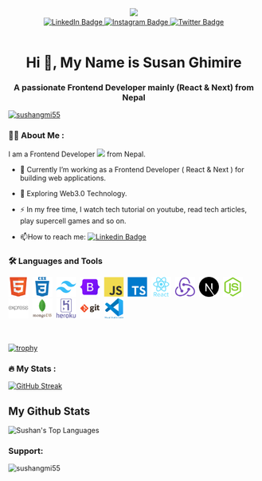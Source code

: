 <div id="header" align="center">
  <img src="https://media.giphy.com/media/M9gbBd9nbDrOTu1Mqx/giphy.gif" width="100"/>
</div>
<div id="badges" align="center">
 <a href="https://www.linkedin.com/in/sushan-ghimire-92602917a" />
 <img src="https://img.shields.io/badge/LinkedIn-blue?style=for-the-badge&logo=linkedin&logoColor=white" alt="LinkedIn Badge"/>
 </a>
  <a href="https://www.instagram.com/sushan.ghimire55" />
  <img src="https://img.shields.io/badge/Instagram-red?style=for-the-badge&logo=instagram&logoColor=white" alt="Instagram Badge"/>
  </a>
  <a href="https://twitter.com/sushangmi55">
  <img src="https://img.shields.io/badge/Twitter-blue?style=for-the-badge&logo=twitter&logoColor=white" alt="Twitter Badge"/>
  </a>
</div>
<div align="center">
<img src="https://komarev.com/ghpvc/?username=your-github-SushanGhimire&style=flat-square&color=blue" alt=""/>
</div>

<h1 align="center">Hi 👋, My Name is Susan Ghimire</h1>
<h3 align="center">A passionate Frontend Developer mainly (React & Next) from Nepal</h3>
<p align="left"> <a href="https://twitter.com/sushangmi55" target="blank"><img src="https://img.shields.io/twitter/follow/sushangmi55?logo=twitter&style=for-the-badge" alt="sushangmi55" /></a> </p>

<!-- <div align="center">
  <img src="https://media.giphy.com/media/dWesBcTLavkZuG35MI/giphy.gif" width="600" height="300"/>
</div> -->

### :man_technologist: About Me :
I am a Frontend Developer <img src="https://media.giphy.com/media/WUlplcMpOCEmTGBtBW/giphy.gif" width="30"> from Nepal.

- :telescope: Currently I’m working as a Frontend Developer ( React & Next ) for building web applications.

- :seedling: Exploring Web3.0 Technology.

- :zap: In my free time, I watch tech tutorial on youtube, read tech articles, play supercell games and so on.

- :mailbox:How to reach me: [![Linkedin Badge](https://img.shields.io/badge/-sushan-blue?style=flat&logo=Linkedin&logoColor=white)](https://www.linkedin.com/in/sushan-ghimire-92602917a/)

### :hammer_and_wrench: Languages and Tools
<div>
  <img src="https://github.com/devicons/devicon/blob/master/icons/html5/html5-original.svg" title="HTML5" alt="HTML" width="40" height="40"/>&nbsp;
  <img src="https://github.com/devicons/devicon/blob/master/icons/css3/css3-plain-wordmark.svg"  title="CSS3" alt="CSS" width="40" height="40"/>&nbsp;
  <img src="https://github.com/devicons/devicon/blob/master/icons/tailwindcss/tailwindcss-plain.svg"  title="Tailwindcss" alt="Tailwindcss" width="40" height="40"/>&nbsp;
  <img src="https://github.com/devicons/devicon/blob/master/icons/bootstrap/bootstrap-original.svg"  title="Bootstrap" alt="Bootstrap" width="40" height="40"/>&nbsp;
  <img src="https://github.com/devicons/devicon/blob/master/icons/javascript/javascript-original.svg" title="JavaScript" alt="JavaScript" width="40" height="40"/>&nbsp;
    <img src="https://github.com/devicons/devicon/blob/master/icons/typescript/typescript-plain.svg" title="Typescript" alt="Typescript" width="40" height="40"/>&nbsp;
  <img src="https://github.com/devicons/devicon/blob/master/icons/react/react-original-wordmark.svg" title="React" alt="React" width="40" height="40"/>&nbsp;
  <img src="https://github.com/devicons/devicon/blob/master/icons/redux/redux-original.svg" title="Redux" alt="Redux " width="40" height="40"/>&nbsp;
  <img src="https://github.com/devicons/devicon/blob/master/icons/nextjs/nextjs-original.svg" title="Next" alt="Next " width="40" height="40"/>&nbsp;
  <img src="https://github.com/devicons/devicon/blob/master/icons/nodejs/nodejs-original.svg" title="NodeJS" alt="NodeJS" width="40" height="40"/>&nbsp;
  <img src="https://github.com/devicons/devicon/blob/master/icons/express/express-original-wordmark.svg" title="Express" alt="Express" width="40" height="40"/>&nbsp;
  <img src="https://github.com/devicons/devicon/blob/master/icons/mongodb/mongodb-original-wordmark.svg" title="MongoDb" alt="MongoDb" width="40" height="40"/>&nbsp;
  <img src="https://github.com/devicons/devicon/blob/master/icons/heroku/heroku-original-wordmark.svg" title="Heroku" alt="Heroku" width="40" height="40"/>&nbsp;
  <img src="https://github.com/devicons/devicon/blob/master/icons/git/git-original-wordmark.svg" title="Git" **alt="Git" width="40" height="40"/>&nbsp;
  <img src="https://github.com/devicons/devicon/blob/master/icons/vscode/vscode-original-wordmark.svg" title="VsCode" alt="VsCode" width="40" height="40"/>&nbsp;
  <br>
  <br>
  <br>
</div>

<!-- Trophy -->
[![trophy](https://github-profile-trophy.vercel.app/?username=SushanGhimire)](https://github.com/ryo-ma/github-profile-trophy)


### :fire: My Stats :
[![GitHub Streak](http://github-readme-streak-stats.herokuapp.com?user=SushanGhimire&theme=dark)](https://git.io/streak-stats)

## My Github Stats
<p align="">
    <img alt="Sushan's Top Languages" src="https://github-readme-stats.vercel.app/api/top-langs/?username=SushanGhimire&langs_count=8&layout=compact&theme=react&hide_border=true&bg_color=1F222E&title_color=368f8b&icon_color=F8D866&hide=Jupyter%20Notebook" height="192px"/>
</p>


<h3 align="left">Support:</h3>
<p><a href="https://www.buymeacoffee.com/sushangmi55"> <img align="left" src="https://cdn.buymeacoffee.com/buttons/v2/default-yellow.png" height="50" width="210" alt="sushangmi55" /></a></p><br><br>
